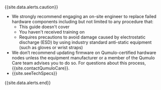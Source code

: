 {{site.data.alerts.caution}}
<ul>
  <li>We strongly recommend engaging an on-site engineer to replace failed hardware components including but not limited to any procedure that:
    <ul>
      <li>This guide doesn't cover</li>
      <li>You haven't received training on</li>
      <li>Requires precautions to avoid damage caused by electrostatic discharge (ESD) by using industry standard anti-static equipment (such as gloves or wrist straps)</li>
    </ul>
  </li>
  <li>We don’t recommend updating firmware on Qumulo-certified hardware nodes unless the equipment manufacturer or a member of the Qumulo Care team advises you to do so. For questions about this process, {{site.contactQumuloCare}}.</li>
  <li>{{site.seeTechSpecs}}</li>
</ul>
{{site.data.alerts.end}}
